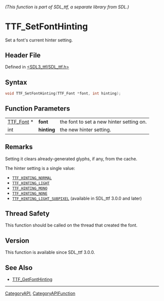 ###### (This function is part of SDL_ttf, a separate library from SDL.)
# TTF_SetFontHinting

Set a font's current hinter setting.

## Header File

Defined in [<SDL3_ttf/SDL_ttf.h>](https://github.com/libsdl-org/SDL_ttf/blob/main/include/SDL3_ttf/SDL_ttf.h)

## Syntax

```c
void TTF_SetFontHinting(TTF_Font *font, int hinting);
```

## Function Parameters

|                        |             |                                          |
| ---------------------- | ----------- | ---------------------------------------- |
| [TTF_Font](TTF_Font) * | **font**    | the font to set a new hinter setting on. |
| int                    | **hinting** | the new hinter setting.                  |

## Remarks

Setting it clears already-generated glyphs, if any, from the cache.

The hinter setting is a single value:

- [`TTF_HINTING_NORMAL`](TTF_HINTING_NORMAL)
- [`TTF_HINTING_LIGHT`](TTF_HINTING_LIGHT)
- [`TTF_HINTING_MONO`](TTF_HINTING_MONO)
- [`TTF_HINTING_NONE`](TTF_HINTING_NONE)
- [`TTF_HINTING_LIGHT_SUBPIXEL`](TTF_HINTING_LIGHT_SUBPIXEL) (available in
  SDL_ttf 3.0.0 and later)

## Thread Safety

This function should be called on the thread that created the font.

## Version

This function is available since SDL_ttf 3.0.0.

## See Also

- [TTF_GetFontHinting](TTF_GetFontHinting)

----
[CategoryAPI](CategoryAPI), [CategoryAPIFunction](CategoryAPIFunction)

